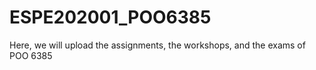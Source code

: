 # ESPE202001_POO6385

Here, we will upload the assignments, the workshops, and the exams of POO 6385


